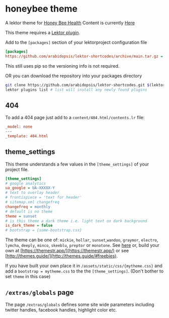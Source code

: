 # honeybee theme

A lektor theme for [Honey Bee Health](https://honeybeehealthresearch.org/)
Content is currently [Here](https://github.com/arabidopsis/honeybeehealthresearch.org)

This theme requires a [Lektor plugin](https://github.com/arabidopsis/lektor-shortcodes).

Add to the `[packages]` section of your lektorproject configuration file

```ini
[packages]
https://github.com/arabidopsis/lektor-shortcodes/archive/main.tar.gz = ""
```

This still uses pip so the versioning info is not required.

OR you can download the repository into your packages directory

```bash
git clone https://github.com/arabidopsis/lektor-shortcodes.git $(lektor project-info --tree)/packages/
lektor plugins list # list will install any newly found plugins
```

## 404

To add a 404 page just add to a `content/404.html/contents.lr` file:

```ini
_model: none
---
_template: 404.html
```

## theme_settings

This theme understands a few
values in the `[theme_settings]` of
your project file.

```ini
[theme_settings]
# google analytics
ua_google = UA-XXXXX-Y
# text to overlay header
# frontispiece = 'text for header'
# sitemap.xml changefreq
changefreq = monthly
# default is no theme
theme = sunset
# is this theme a dark theme i.e. light text on dark background
is_dark_theme = false
# bootstrap = {some-bootstrap.css}
```

The theme can be one of: `mickie`, `hollar`, `sunset`,`wandoo`, `graymor`, `electro`, `lymcha`, `deeply`, `minco`, `skeeblu`, `preptor` or `monotone`.
See [here](https://themesguide.github.io/top-hat/dist/) or, build your own
at [https://themestr.app/](https://themestr.app/) or see [http://themes.guide/](http://themes.guide/#freebies).

If you have built your own place it in `/assets/static/css/{mytheme.css}` and
add a `bootstrap = mytheme.css` to the the `[theme_settings]`. (Don't bother to set `theme` in this case)

## `/extras/globals` page

The page `/extras/globals` defines some site wide parameters including
twitter handles, facebook handles, highlight color etc.
